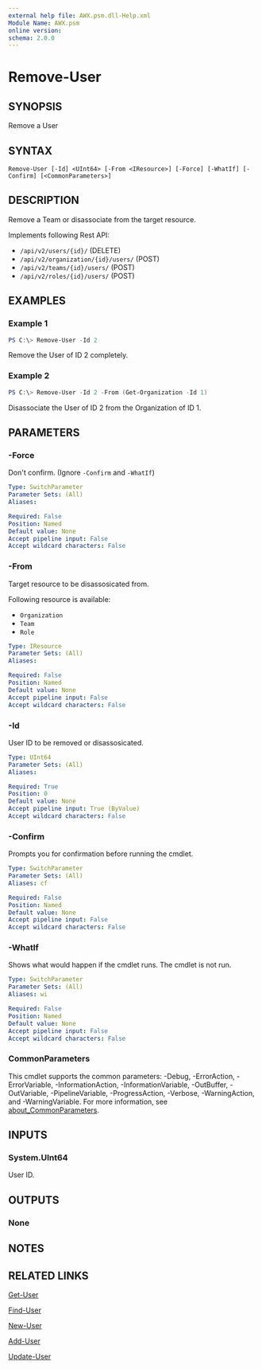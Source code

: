 ```yaml
---
external help file: AWX.psm.dll-Help.xml
Module Name: AWX.psm
online version:
schema: 2.0.0
---
```


# Remove-User

## SYNOPSIS
Remove a User

## SYNTAX

```
Remove-User [-Id] <UInt64> [-From <IResource>] [-Force] [-WhatIf] [-Confirm] [<CommonParameters>]
```

## DESCRIPTION
Remove a Team or disassociate from the target resource.

Implements following Rest API:  
- `/api/v2/users/{id}/` (DELETE)  
- `/api/v2/organization/{id}/users/` (POST)  
- `/api/v2/teams/{id}/users/` (POST)  
- `/api/v2/roles/{id}/users/` (POST)

## EXAMPLES

### Example 1
```powershell
PS C:\> Remove-User -Id 2
```

Remove the User of ID 2 completely.

### Example 2
```powershell
PS C:\> Remove-User -Id 2 -From (Get-Organization -Id 1)
```

Disassociate the User of ID 2 from the Organization of ID 1.

## PARAMETERS

### -Force
Don't confirm. (Ignore `-Confirm` and `-WhatIf`)

```yaml
Type: SwitchParameter
Parameter Sets: (All)
Aliases:

Required: False
Position: Named
Default value: None
Accept pipeline input: False
Accept wildcard characters: False
```

### -From
Target resource to be disassosicated from.

Following resource is available:  
- `Organization`  
- `Team`  
- `Role`

```yaml
Type: IResource
Parameter Sets: (All)
Aliases:

Required: False
Position: Named
Default value: None
Accept pipeline input: False
Accept wildcard characters: False
```

### -Id
User ID to be removed or disassosicated.

```yaml
Type: UInt64
Parameter Sets: (All)
Aliases:

Required: True
Position: 0
Default value: None
Accept pipeline input: True (ByValue)
Accept wildcard characters: False
```

### -Confirm
Prompts you for confirmation before running the cmdlet.

```yaml
Type: SwitchParameter
Parameter Sets: (All)
Aliases: cf

Required: False
Position: Named
Default value: None
Accept pipeline input: False
Accept wildcard characters: False
```

### -WhatIf
Shows what would happen if the cmdlet runs.
The cmdlet is not run.

```yaml
Type: SwitchParameter
Parameter Sets: (All)
Aliases: wi

Required: False
Position: Named
Default value: None
Accept pipeline input: False
Accept wildcard characters: False
```

### CommonParameters
This cmdlet supports the common parameters: -Debug, -ErrorAction, -ErrorVariable, -InformationAction, -InformationVariable, -OutBuffer, -OutVariable, -PipelineVariable, -ProgressAction, -Verbose, -WarningAction, and -WarningVariable. For more information, see [about_CommonParameters](http://go.microsoft.com/fwlink/?LinkID=113216).

## INPUTS

### System.UInt64
User ID.

## OUTPUTS

### None
## NOTES

## RELATED LINKS

[Get-User](Get-User.md)

[Find-User](Find-User.md)

[New-User](New-User.md)

[Add-User](Add-User.md)

[Update-User](Update-User.md)
